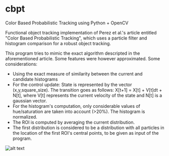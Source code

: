 # cbpt
Color Based Probabilistic Tracking using Python + OpenCV

Functional object tracking implementation of Perez et al.'s article entitled "Color Based Probabilistic Tracking",
which uses a particle filter and histogram comparison for a robust object tracking.

This program tries to mimic the exact algorithm descripted in the aforementioned article. Some features were however 
approximated. Some considerations:
* Using the exact measure of similarity between the current and candidate histograms
* For the control update: State is represented by the vector (x,y,square_size). The transition goes as follows: X[t+1] = X[t] + V[t]dt + N[t], where V[t] represents the current velocity of the state and N[t] is a gaussian vector.
* For the histogram's computation, only considerable values of hue/saturation are taken into account (>20%). The histogram is normalized.
* The ROI is computed by averaging the current distribution.
* The first distribution is considered to be a distribution with all particles in the location of the first ROI's central points, to be given as input of the program.

![alt text](http://i.imgur.com/EVnTXz3.gif "Visual Tracking")
